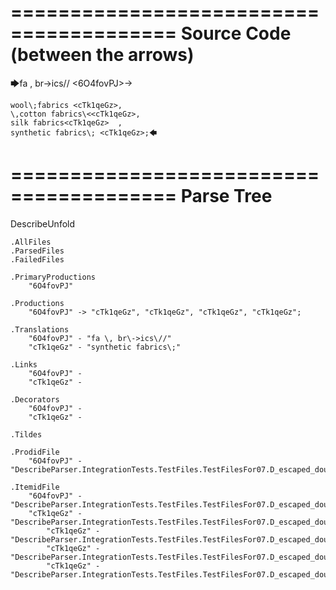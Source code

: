 ========================================
Source Code (between the arrows)
========================================

🡆fa \, br\->ics\// <6O4fovPJ>->

    wool\;fabrics <cTk1qeGz>,
    \,cotton fabrics\<<cTk1qeGz>,
    silk fabrics<cTk1qeGz>  ,
    synthetic fabrics\; <cTk1qeGz>;🡄

========================================
Parse Tree
========================================
DescribeUnfold

    .AllFiles
    .ParsedFiles
    .FailedFiles

    .PrimaryProductions
        "6O4fovPJ" 

    .Productions
        "6O4fovPJ" -> "cTk1qeGz", "cTk1qeGz", "cTk1qeGz", "cTk1qeGz";

    .Translations
        "6O4fovPJ" - "fa \, br\->ics\//"
        "cTk1qeGz" - "synthetic fabrics\;"

    .Links
        "6O4fovPJ" - 
        "cTk1qeGz" - 

    .Decorators
        "6O4fovPJ" - 
        "cTk1qeGz" - 

    .Tildes

    .ProdidFile
        "6O4fovPJ" - "DescribeParser.IntegrationTests.TestFiles.TestFilesFor07.D_escaped_double_characters2.ds"

    .ItemidFile
        "6O4fovPJ" - "DescribeParser.IntegrationTests.TestFiles.TestFilesFor07.D_escaped_double_characters2.ds"
        "cTk1qeGz" - "DescribeParser.IntegrationTests.TestFiles.TestFilesFor07.D_escaped_double_characters2.ds"
            "cTk1qeGz" - "DescribeParser.IntegrationTests.TestFiles.TestFilesFor07.D_escaped_double_characters2.ds"
            "cTk1qeGz" - "DescribeParser.IntegrationTests.TestFiles.TestFilesFor07.D_escaped_double_characters2.ds"
            "cTk1qeGz" - "DescribeParser.IntegrationTests.TestFiles.TestFilesFor07.D_escaped_double_characters2.ds"

